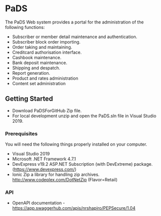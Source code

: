 # PaDS 
The PaDS Web system provides a portal for the administration of the following functions:
  - Subscriber or member detail maintenance and authentication.
  - Subscriber block order importing.
  - Order taking and maintaining.
  - Creditcard authorisation interface.
  - Cashbook maintenance.
  - Bank deposit maintenance.
  - Shipping and despatch.
  - Report generation.
  - Product and rates administration
  - Content set administration
  
## Getting Started
- Download PaDSForGitHub Zip file.
- For local development unzip and open the PaDS.sln file in Visual Studio 2019.

### Prerequisites
You will need the following things properly installed on your computer.
 - Visual Studio 2019
 - Microsoft .NET Framework 4.7.1
 - DevExpress v19.2 ASP.NET Subscription (with DevExtreme) package. (https://www.devexpress.com/)
 - Ionic Zip a library for handling zip archives. http://www.codeplex.com/DotNetZip (Flavor=Retail)
### API
  - OpenAPI documentation - https://app.swaggerhub.com/apis/nrshapiro/PEPSecure/1.04
